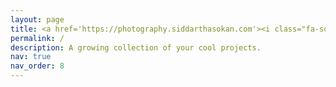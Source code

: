 ```yaml
---
layout: page
title: <a href='https://photography.siddarthasokan.com'><i class="fa-solid fa-images"></i></a>
permalink: /
description: A growing collection of your cool projects.
nav: true
nav_order: 8
---
```

